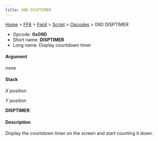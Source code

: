 ```yaml
---
title: 09D DISPTIMER
---
```


[Home](../../../../Main%20Page.md) > [FF8](../../../../FF8.md) > [Field](../../../Field.md) > [Script](../../Script.md) > [Opcodes](../Opcodes.md) > 09D DISPTIMER

-   Opcode: **0x09D**
-   Short name: **DISPTIMER**
-   Long name: Display countdown timer

#### Argument

none

#### Stack

  
*X position*

*Y position*

**DISPTIMER**

#### Description

Display the countdown timer on the screen and start counting it down.
